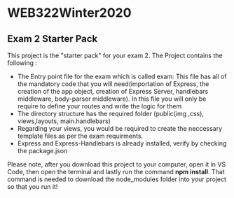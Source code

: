# WEB322Winter2020
## Exam 2 Starter Pack
This project is the "starter pack" for your exam 2.
The Project contains the following :
  * The Entry point file for the exam which is called exam: This file has all of the mandatory code that you will need(importation of Express, the creation of the app object, creation of Express Server, handlebars middleware, body-parser middleware). In this file you will only be require to define your routes and write the logic for them
  * The directory structure has the required folder (public(img ,css), views,layouts, main.handlebars)
  * Regarding your views, you would be required to create the neccessary template files as per the exam requirments.
  * Express and Express-Handlebars is already installed, verify by checking the package.json
  
Please note, after you download this project to your computer, open it in VS Code, then open the terminal and lastly run the command **npm install**. That command is needed to download the node_modules folder into your project so that you run it!

